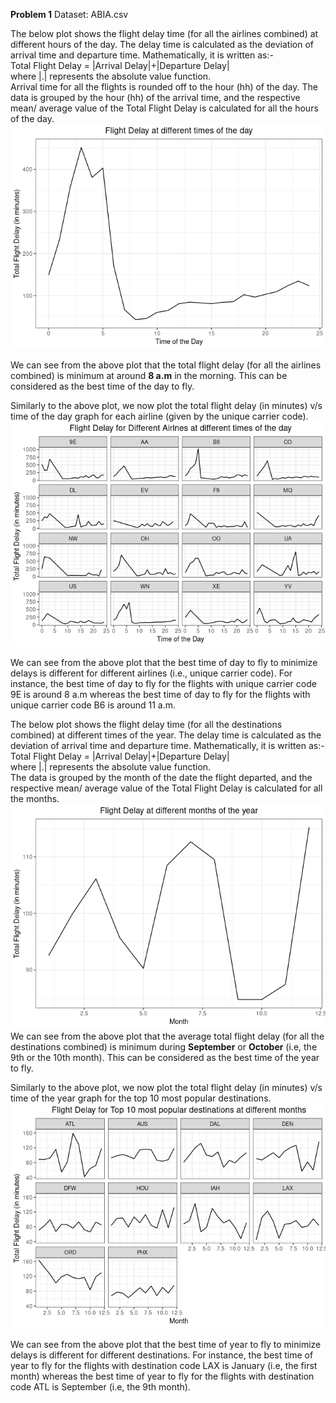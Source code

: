 **Problem 1** Dataset: ABIA.csv

The below plot shows the flight delay time (for all the airlines
combined) at different hours of the day. The delay time is calculated as
the deviation of arrival time and departure time. Mathematically, it is
written as:-  
Total Flight Delay = |Arrival Delay|+|Departure Delay|  
where |.| represents the absolute value function.  
Arrival time for all the flights is rounded off to the hour (hh) of the
day. The data is grouped by the hour (hh) of the arrival time, and the
respective mean/ average value of the Total Flight Delay is calculated
for all the hours of the day.
![](Data-Mining-Assignment-1-Problem-1_files/figure-markdown_strict/unnamed-chunk-13-1.png)

We can see from the above plot that the total flight delay (for all the
airlines combined) is minimum at around **8 a.m** in the morning. This
can be considered as the best time of the day to fly.

Similarly to the above plot, we now plot the total flight delay (in
minutes) v/s time of the day graph for each airline (given by the unique
carrier code).  
![](Data-Mining-Assignment-1-Problem-1_files/figure-markdown_strict/unnamed-chunk-15-1.png)

We can see from the above plot that the best time of day to fly to
minimize delays is different for different airlines (i.e., unique
carrier code). For instance, the best time of day to fly for the flights
with unique carrier code 9E is around 8 a.m whereas the best time of day
to fly for the flights with unique carrier code B6 is around 11 a.m.

The below plot shows the flight delay time (for all the destinations
combined) at different times of the year. The delay time is calculated
as the deviation of arrival time and departure time. Mathematically, it
is written as:-  
Total Flight Delay = |Arrival Delay|+|Departure Delay|  
where |.| represents the absolute value function.  
The data is grouped by the month of the date the flight departed, and
the respective mean/ average value of the Total Flight Delay is
calculated for all the months.  
![](Data-Mining-Assignment-1-Problem-1_files/figure-markdown_strict/unnamed-chunk-17-1.png)
We can see from the above plot that the average total flight delay (for
all the destinations combined) is minimum during **September** or
**October** (i.e, the 9th or the 10th month). This can be considered as
the best time of the year to fly.

Similarly to the above plot, we now plot the total flight delay (in
minutes) v/s time of the year graph for the top 10 most popular
destinations.  
![](Data-Mining-Assignment-1-Problem-1_files/figure-markdown_strict/unnamed-chunk-20-1.png)

We can see from the above plot that the best time of year to fly to
minimize delays is different for different destinations. For instance,
the best time of year to fly for the flights with destination code LAX
is January (i.e, the first month) whereas the best time of year to fly
for the flights with destination code ATL is September (i.e, the 9th
month).
